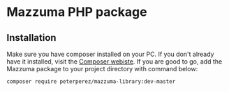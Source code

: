 # Mazzuma PHP package

## Installation

Make sure you have composer installed on your PC. If you don't already have it installed, visit the [Composer webiste](https://getcomposer.org/).
If you are good to go, add the Mazzuma package to your project directory with command below:
```
composer require peterperez/mazzuma-library:dev-master
```